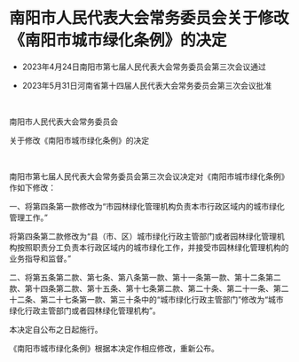 # 南阳市人民代表大会常务委员会关于修改《南阳市城市绿化条例》的决定

- 2023年4月24日南阳市第七届人民代表大会常务委员会第三次会议通过

- 2023年5月31日河南省第十四届人民代表大会常务委员会第三次会议批准

<!-- INFO END -->

​

南阳市人民代表大会常务委员会

关于修改《南阳市城市绿化条例》的决定​

​

南阳市第七届人民代表大会常务委员会第三次会议决定对《南阳市城市绿化条例》作如下修改：

一、将第四条第一款修改为“市园林绿化管理机构负责本市行政区域内的城市绿化管理工作。”

将第四条第二款修改为“县（市、区）城市绿化行政主管部门或者园林绿化管理机构按照职责分工负责本行政区域内的城市绿化工作，并接受市园林绿化管理机构的业务指导和监督。”

二、将第五条第二款、第七条、第八条第一款、第十一条第一款、第十二条第二款、第十四条第二款、第十五条、第十七条第二款、第二十条、第二十一条、第二十二条、第二十七条第一款、第三十条中的“城市绿化行政主管部门”修改为“城市绿化行政主管部门或者园林绿化管理机构”。

本决定自公布之日起施行。

《南阳市城市绿化条例》根据本决定作相应修改，重新公布。
